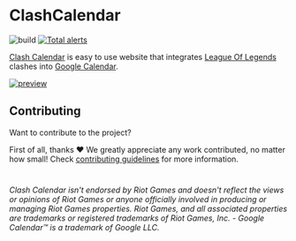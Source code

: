 # ClashCalendar

![build](https://img.shields.io/github/checks-status/MrBartusek/ClashCalendar/master) [![Total alerts](https://img.shields.io/lgtm/alerts/g/MrBartusek/ClashCalendar.svg?logo=lgtm&logoWidth=18)](https://lgtm.com/projects/g/MrBartusek/ClashCalendar/alerts/)

[Clash Calendar](https://dokurno.dev/ClashCalendar/) is easy to use website that integrates [League Of Legends](https://www.leagueoflegends.com/) clashes into [Google Calendar](https://calendar.google.com/calendar).

[![preview](https://i.imgur.com/o7TfqZw.png)](https://dokurno.dev/ClashCalendar/)

## Contributing

Want to contribute to the project?

First of all, thanks ❤️ We greatly appreciate any work contributed, no matter how small! Check [contributing guidelines](./CONTRIBUTING.md) for more information.

#

*Clash Calendar isn't endorsed by Riot Games and doesn't reflect the views or opinions of Riot Games or anyone officially involved in producing or managing Riot Games properties. Riot Games, and all associated properties are trademarks or registered trademarks of Riot Games, Inc. - Google Calendar™ is a trademark of Google LLC.*